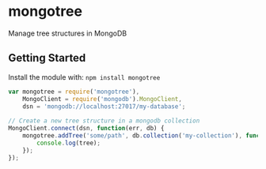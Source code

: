 # mongotree

Manage tree structures in MongoDB

## Getting Started
Install the module with: `npm install mongotree`

```javascript
var mongotree = require('mongotree'),
	MongoClient = require('mongodb').MongoClient,
	dsn = 'mongodb://localhost:27017/my-database';
	
// Create a new tree structure in a mongodb collection
MongoClient.connect(dsn, function(err, db) {
	mongotree.addTree('some/path', db.collection('my-collection'), function(err, tree) {
		console.log(tree);
	});
});
```
